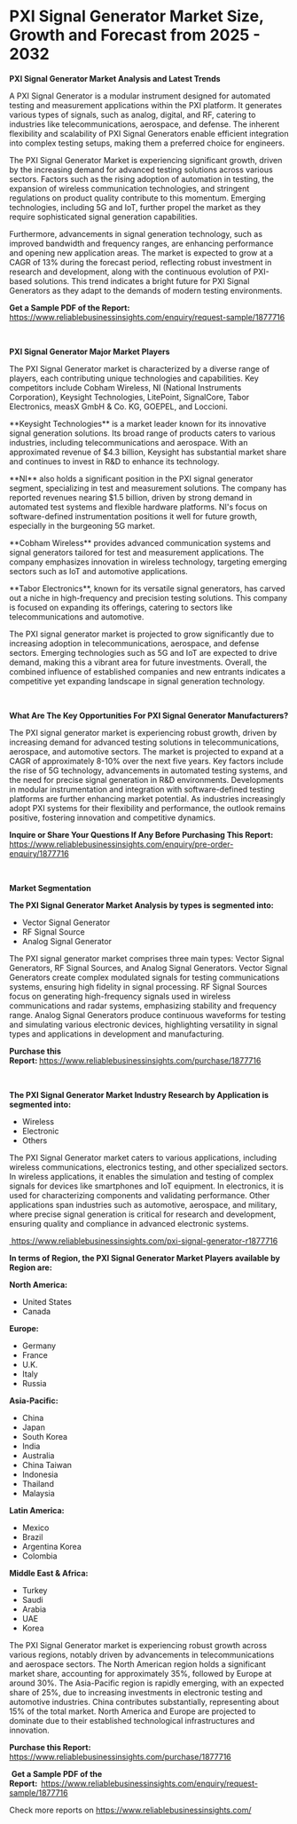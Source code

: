 <p><h1>PXI Signal Generator Market Size, Growth and Forecast from 2025 - 2032</h1></p><p><strong>PXI Signal Generator Market Analysis and Latest Trends</strong></p>
<p><p>A PXI Signal Generator is a modular instrument designed for automated testing and measurement applications within the PXI platform. It generates various types of signals, such as analog, digital, and RF, catering to industries like telecommunications, aerospace, and defense. The inherent flexibility and scalability of PXI Signal Generators enable efficient integration into complex testing setups, making them a preferred choice for engineers.</p><p>The PXI Signal Generator Market is experiencing significant growth, driven by the increasing demand for advanced testing solutions across various sectors. Factors such as the rising adoption of automation in testing, the expansion of wireless communication technologies, and stringent regulations on product quality contribute to this momentum. Emerging technologies, including 5G and IoT, further propel the market as they require sophisticated signal generation capabilities.</p><p>Furthermore, advancements in signal generation technology, such as improved bandwidth and frequency ranges, are enhancing performance and opening new application areas. The market is expected to grow at a CAGR of 13% during the forecast period, reflecting robust investment in research and development, along with the continuous evolution of PXI-based solutions. This trend indicates a bright future for PXI Signal Generators as they adapt to the demands of modern testing environments.</p></p>
<p><strong>Get a Sample PDF of the Report:&nbsp;</strong> <a href="https://www.reliablebusinessinsights.com/enquiry/request-sample/1877716?utm_campaign=3439&utm_medium=2&utm_source=Github&utm_content=ia&utm_term=11042025&utm_id=pxi-signal-generator">https://www.reliablebusinessinsights.com/enquiry/request-sample/1877716</a></p>
<p>&nbsp;</p>
<p><strong>PXI Signal Generator Major Market Players</strong></p>
<p><p>The PXI Signal Generator market is characterized by a diverse range of players, each contributing unique technologies and capabilities. Key competitors include Cobham Wireless, NI (National Instruments Corporation), Keysight Technologies, LitePoint, SignalCore, Tabor Electronics, measX GmbH & Co. KG, GOEPEL, and Loccioni.</p><p>**Keysight Technologies** is a market leader known for its innovative signal generation solutions. Its broad range of products caters to various industries, including telecommunications and aerospace. With an approximated revenue of $4.3 billion, Keysight has substantial market share and continues to invest in R&D to enhance its technology.</p><p>**NI** also holds a significant position in the PXI signal generator segment, specializing in test and measurement solutions. The company has reported revenues nearing $1.5 billion, driven by strong demand in automated test systems and flexible hardware platforms. NI's focus on software-defined instrumentation positions it well for future growth, especially in the burgeoning 5G market.</p><p>**Cobham Wireless** provides advanced communication systems and signal generators tailored for test and measurement applications. The company emphasizes innovation in wireless technology, targeting emerging sectors such as IoT and automotive applications.</p><p>**Tabor Electronics**, known for its versatile signal generators, has carved out a niche in high-frequency and precision testing solutions. This company is focused on expanding its offerings, catering to sectors like telecommunications and automotive.</p><p>The PXI signal generator market is projected to grow significantly due to increasing adoption in telecommunications, aerospace, and defense sectors. Emerging technologies such as 5G and IoT are expected to drive demand, making this a vibrant area for future investments. Overall, the combined influence of established companies and new entrants indicates a competitive yet expanding landscape in signal generation technology.</p></p>
<p>&nbsp;</p>
<p><strong>What Are The Key Opportunities For PXI Signal Generator Manufacturers?</strong></p>
<p><p>The PXI signal generator market is experiencing robust growth, driven by increasing demand for advanced testing solutions in telecommunications, aerospace, and automotive sectors. The market is projected to expand at a CAGR of approximately 8-10% over the next five years. Key factors include the rise of 5G technology, advancements in automated testing systems, and the need for precise signal generation in R&D environments. Developments in modular instrumentation and integration with software-defined testing platforms are further enhancing market potential. As industries increasingly adopt PXI systems for their flexibility and performance, the outlook remains positive, fostering innovation and competitive dynamics.</p></p>
<p><strong>Inquire or Share Your Questions If Any Before Purchasing This Report:</strong> <a href="https://www.reliablebusinessinsights.com/enquiry/pre-order-enquiry/1877716?utm_campaign=3439&utm_medium=2&utm_source=Github&utm_content=ia&utm_term=11042025&utm_id=pxi-signal-generator">https://www.reliablebusinessinsights.com/enquiry/pre-order-enquiry/1877716</a></p>
<p>&nbsp;</p>
<p><strong>Market Segmentation</strong></p>
<p><strong>The PXI Signal Generator Market Analysis by types is segmented into:</strong></p>
<p><ul><li>Vector Signal Generator</li><li>RF Signal Source</li><li>Analog Signal Generator</li></ul></p>
<p><p>The PXI signal generator market comprises three main types: Vector Signal Generators, RF Signal Sources, and Analog Signal Generators. Vector Signal Generators create complex modulated signals for testing communications systems, ensuring high fidelity in signal processing. RF Signal Sources focus on generating high-frequency signals used in wireless communications and radar systems, emphasizing stability and frequency range. Analog Signal Generators produce continuous waveforms for testing and simulating various electronic devices, highlighting versatility in signal types and applications in development and manufacturing.</p></p>
<p><strong>Purchase this Report:&nbsp;</strong><a href="https://www.reliablebusinessinsights.com/purchase/1877716?utm_campaign=3439&utm_medium=2&utm_source=Github&utm_content=ia&utm_term=11042025&utm_id=pxi-signal-generator">https://www.reliablebusinessinsights.com/purchase/1877716</a></p>
<p>&nbsp;</p>
<p><strong>The PXI Signal Generator Market Industry Research by Application is segmented into:</strong></p>
<p><ul><li>Wireless</li><li>Electronic</li><li>Others</li></ul></p>
<p><p>The PXI Signal Generator market caters to various applications, including wireless communications, electronics testing, and other specialized sectors. In wireless applications, it enables the simulation and testing of complex signals for devices like smartphones and IoT equipment. In electronics, it is used for characterizing components and validating performance. Other applications span industries such as automotive, aerospace, and military, where precise signal generation is critical for research and development, ensuring quality and compliance in advanced electronic systems.</p></p>
<p><a href="https://www.reliablebusinessinsights.com/pxi-signal-generator-r1877716?utm_campaign=3439&utm_medium=2&utm_source=Github&utm_content=ia&utm_term=11042025&utm_id=pxi-signal-generator">&nbsp;https://www.reliablebusinessinsights.com/pxi-signal-generator-r1877716</a></p>
<p><strong>In terms of Region, the PXI Signal Generator Market Players available by Region are:</strong></p>
<p>
    <p> <strong> North America: </strong>
        <ul>
            <li>United States</li>
            <li>Canada</li>
        </ul>
        </p> 
    <p> <strong> Europe: </strong>
        <ul>
            <li>Germany</li>
            <li>France</li>
            <li>U.K.</li>
            <li>Italy</li>
            <li>Russia</li>
        </ul>
        </p> 
    <p> <strong> Asia-Pacific: </strong>
        <ul>
            <li>China</li>
            <li>Japan</li>
            <li>South Korea</li>
            <li>India</li>
            <li>Australia</li>
            <li>China Taiwan</li>
            <li>Indonesia</li>
            <li>Thailand</li>
            <li>Malaysia</li>
        </ul>
        </p> 
    <p> <strong> Latin America: </strong>
        <ul>
            <li>Mexico</li>
            <li>Brazil</li>
            <li>Argentina Korea</li>
            <li>Colombia</li>
        </ul>
        </p> 
    <p> <strong> Middle East & Africa: </strong>
        <ul>
            <li>Turkey</li>
            <li>Saudi</li>
            <li>Arabia</li>
            <li>UAE</li>
            <li>Korea</li>
        </ul>
    </p>
    </p>
<p><p>The PXI Signal Generator market is experiencing robust growth across various regions, notably driven by advancements in telecommunications and aerospace sectors. The North American region holds a significant market share, accounting for approximately 35%, followed by Europe at around 30%. The Asia-Pacific region is rapidly emerging, with an expected share of 25%, due to increasing investments in electronic testing and automotive industries. China contributes substantially, representing about 15% of the total market. North America and Europe are projected to dominate due to their established technological infrastructures and innovation.</p></p>
<p><strong>Purchase this Report: </strong><a href="https://www.reliablebusinessinsights.com/purchase/1877716?utm_campaign=3439&utm_medium=2&utm_source=Github&utm_content=ia&utm_term=11042025&utm_id=pxi-signal-generator">https://www.reliablebusinessinsights.com/purchase/1877716</a></p>
<p>&nbsp;<strong>Get a Sample PDF of the Report:&nbsp;&nbsp;</strong><a href="https://www.reliablebusinessinsights.com/enquiry/request-sample/1877716?utm_campaign=3439&utm_medium=2&utm_source=Github&utm_content=ia&utm_term=11042025&utm_id=pxi-signal-generator">https://www.reliablebusinessinsights.com/enquiry/request-sample/1877716</a></p>
<p><strong></strong></p>
<p>Check more reports on <a href="https://www.reliablebusinessinsights.com/?utm_campaign=3439&utm_medium=2&utm_source=Github&utm_content=ia&utm_term=11042025&utm_id=pxi-signal-generator">https://www.reliablebusinessinsights.com/</a></p>